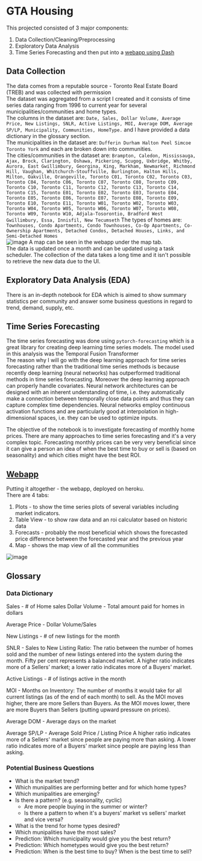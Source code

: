 # GTA Housing

This projected consisted of 3 major components: 
1. Data Collection/Cleaning/Preprocessing
2. Exploratory Data Analysis
3. Time Series Forecasting 
and then put into a [webapp using Dash](https://gta-housing.herokuapp.com/)

## Data Collection
The data comes from a reputable source - Toronto Real Estate Board (TREB) and was collected with permission <br>
The dataset was aggregated from a script I created and it consists of time series data ranging from 1996 to current year for several municipalities/communities and home types. <br>
The columns in the dataset are: `Date, Sales, Dollar Volume, Average Price, New Listings, SNLR, Active Listings, MOI, Average DOM, Average SP/LP, Municipality, Communities, HomeType.` and I have provided a data dictionary in the glossary section. <br>
The municipalities in the dataset are: `Dufferin Durham Halton Peel Simcoe Toronto York` and each are broken down into communities. <br>
The cities/communities in the dataset are: `Brampton, Caledon, Mississauga, Ajax, Brock, Clarington, Oshawa, Pickering, Scugog, Uxbridge, Whitby, Aurora, East Gwillimbury, Georgina, King, Markham, Newmarket, Richmond Hill, Vaughan, Whitchurch-Stouffville, Burlington, Halton Hills, Milton, Oakville, Orangeville, Toronto C01, Toronto C02, Toronto C03, Toronto C04, Toronto C06, Toronto C07, Toronto C08, Toronto C09, Toronto C10, Toronto C11, Toronto C12, Toronto C13, Toronto C14, Toronto C15, Toronto E01, Toronto E02, Toronto E03, Toronto E04, Toronto E05, Toronto E06, Toronto E07, Toronto E08, Toronto E09, Toronto E10, Toronto E11, Toronto W01, Toronto W02, Toronto W03, Toronto W04, Toronto W05, Toronto W06, Toronto W07, Toronto W08, Toronto W09, Toronto W10, Adjala-Tosorontio, Bradford West Gwillimbury, Essa, Innisfil, New Tecumseth`
The types of homes are: `Townhouses, Condo Apartments, Condo Townhouses, Co-Op Apartments, Co-Ownership Apartments, Detached Condos, Detached Houses, Links, and Semi-Detached Homes` <br>
![image](https://user-images.githubusercontent.com/46076665/116920352-84b02780-ac20-11eb-9c08-050fc0980926.png)
A map can be seen in the webapp under the map tab. <br>
The data is updated once a month and can be updated using a task scheduler. The collection of the data takes a long time and it isn't possible to retrieve the new data due to the UI. 

## Exploratory Data Analysis (EDA)
There is an in-depth notebook for EDA which is aimed to show summary statistics per community and answer some business questions in regard to trend, demand, supply, etc.

## Time Series Forecasting
The time series forecasting was done using `pytorch-forecasting` which is a great library for creating deep learning time series models. The model used in this analysis was the Temporal Fusion Transformer <br>
The reason why I will go with the deep learning approach for time series forecasting rather than the traditional time series methods is because recently deep learning (neural networks) has outperformed traditional methods in time series forecasting. Moreover the deep learning approach can properly handle covariates. Neural network architectures can be designed with an inherent understanding of time, i.e. they automatically make a connection between temporally close data points and thus they can capture complex time dependencies. Neural networks employ continuous activation functions and are particularly good at interpolation in high-dimensional spaces, i.e. they can be used to optimize inputs.

The objective of the notebook is to investigate forecasting of monthly home prices. There are many approaches to time series forecasting and it's a very complex topic. Forecasting monthly prices can be very very beneficial since it can give a person an idea of when the best time to buy or sell is (based on seasonality) and which cities might have the best ROI.

## [Webapp](https://gta-housing.herokuapp.com/)
Putting it altogether - the webapp, deployed on heroku. <br>
There are 4 tabs:
1. Plots - to show the time series plots of several variables including market indicators.
2. Table View - to show raw data and an roi calculator based on historic data
3. Forecasts - probably the most beneficial which shows the forecasted price difference between the forecasted year and the previous year
4. Map - shows the map view of all the communities

![image](https://user-images.githubusercontent.com/46076665/116920991-5a129e80-ac21-11eb-958f-70a1eab58fa6.png)



## Glossary
### Data Dictionary

Sales - # of Home sales
Dollar Volume - Total amount paid for homes in dollars

Average Price - Dollar Volume/Sales

New Listings - # of new listings for the month

SNLR - Sales to New Listing Ratio: The ratio between the number of homes
sold and the number of new listings entered into the
system during the month. Fifty per cent represents a
balanced market. A higher ratio indicates more of a
Sellers’ market; a lower ratio indicates more of a
Buyers’ market.

Active Listings - # of listings active in the month

MOI - Months on Inventory: The number of months it would take for all
current listings (as of the end of each month) to sell. As
the MOI moves higher, there are more Sellers than
Buyers. As the MOI moves lower, there are more Buyers
than Sellers (putting upward pressure on prices).

Average DOM - Average days on the market

Average SP/LP - Average Sold Price / Listing Price
A higher ratio indicates more of a Sellers' market since people are paying more than asking. A lower ratio indicates more of a Buyers' market since people are paying less than asking.


### Potential Business Questions
- What is the market trend?
- Which munipalities are performing better and for which home types?
- Which munipalities are emerging?
- Is there a pattern? (e.g. seasonality, cyclic)
  - Are more people buying in the summer or winter?
  - Is there a pattern to when it's a buyers' market vs sellers' market and vice versa?
- What is the trend for home types desired?
- Which munipalities have the most sales?
- Prediction: Which municipality would give you the best return?
- Prediction: Which hometypes would give you the best return?
- Prediction: When is the best time to buy? When is the best time to sell?
